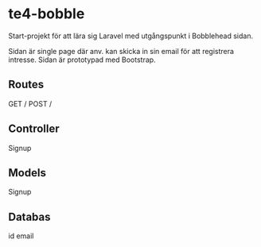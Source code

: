 # te4-bobble

Start-projekt för att lära sig Laravel med utgångspunkt i Bobblehead sidan.

Sidan är single page där anv. kan skicka in sin email för att registrera intresse.
Sidan är prototypad med Bootstrap.

## Routes

GET /
POST /

## Controller

Signup

## Models

Signup

## Databas

id
email
